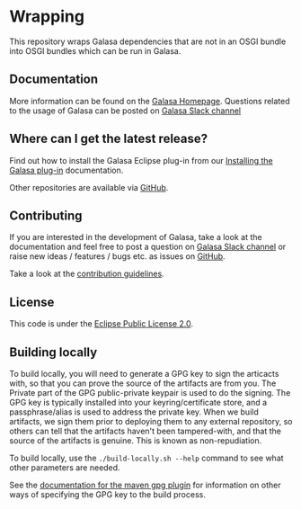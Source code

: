 # Wrapping
This repository wraps Galasa dependencies that are not in an OSGI bundle into OSGI bundles which can be run in Galasa. 

## Documentation

More information can be found on the [Galasa Homepage](https://galasa.dev). Questions related to the usage of Galasa can be posted on [Galasa Slack channel](https://galasa.slack.com)

## Where can I get the latest release?

Find out how to install the Galasa Eclipse plug-in from our [Installing the Galasa plug-in](https://galasa.dev/docs/getting-started/installing) documentation.

Other repositories are available via [GitHub](https://github.com/galasa-dev). 

## Contributing

If you are interested in the development of Galasa, take a look at the documentation and feel free to post a question on [Galasa Slack channel](https://galasa.slack.com) or raise new ideas / features / bugs etc. as issues on [GitHub](https://github.com/galasa-dev/projectmanagement).

Take a look at the [contribution guidelines](https://github.com/galasa-dev/projectmanagement/blob/main/contributing.md).

## License

This code is under the [Eclipse Public License 2.0](https://github.com/galasa-dev/maven/blob/main/LICENSE).

## Building locally
To build locally, you will need to generate a GPG key to sign the articacts with, so that you can prove 
the source of the artifacts are from you. The Private part of the GPG public-private keypair is used to 
do the signing. The GPG key is typically installed into your keyring/certificate store, and a passphrase/alias is 
used to address the private key. 
When we build artifacts, we sign them prior to deploying them to any external repository, so others can 
tell that the artifacts haven't been tampered-with, and that the source of the artifacts is genuine.
This is known as non-repudiation.

To build locally, use the `./build-locally.sh --help` command to see what other parameters are needed.

See the [documentation for the maven gpg plugin](https://maven.apache.org/plugins/maven-gpg-plugin/usage.html)
for information on other ways of specifying the GPG key to the build process.